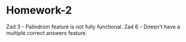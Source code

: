 # Homework-2

Zad 3 - Palindrom feature is not fully functional.
Zad 6 - Doesn't have a multiple correct answers feature.
